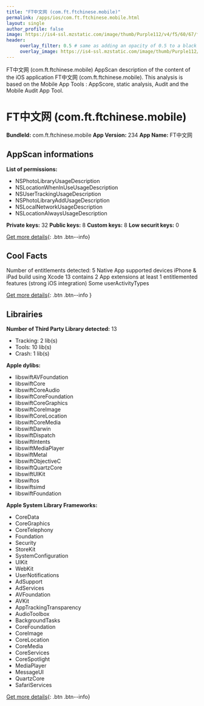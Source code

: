 ```yaml
---
title: "FT中文网 (com.ft.ftchinese.mobile)"
permalink: /apps/ios/com.ft.ftchinese.mobile.html
layout: single
author_profile: false
image: https://is4-ssl.mzstatic.com/image/thumb/Purple112/v4/f5/60/67/f5606787-fbac-099f-a6fa-8715dd2011a4/AppIcon-0-0-1x_U007emarketing-0-0-0-7-0-0-sRGB-0-0-0-GLES2_U002c0-512MB-85-220-0-0.png/512x512bb.jpg
header: 
     overlay_filter: 0.5 # same as adding an opacity of 0.5 to a black background
     overlay_image: https://is4-ssl.mzstatic.com/image/thumb/Purple112/v4/f5/60/67/f5606787-fbac-099f-a6fa-8715dd2011a4/AppIcon-0-0-1x_U007emarketing-0-0-0-7-0-0-sRGB-0-0-0-GLES2_U002c0-512MB-85-220-0-0.png/512x512bb.jpg
---
```

FT中文网 (com.ft.ftchinese.mobile) AppScan description of the content of the iOS application FT中文网 (com.ft.ftchinese.mobile). This analysis is based on the Mobile App Tools : AppScore, static analysis, Audit and the Mobile Audit App Tool.

# FT中文网 (com.ft.ftchinese.mobile)

**BundleId:** com.ft.ftchinese.mobile
**App Version:** 234
**App Name:** FT中文网


## AppScan informations 

**List of permissions:** 
- NSPhotoLibraryUsageDescription
- NSLocationWhenInUseUsageDescription
- NSUserTrackingUsageDescription
- NSPhotoLibraryAddUsageDescription
- NSLocalNetworkUsageDescription
- NSLocationAlwaysUsageDescription
  
  
**Private keys:** 32
**Public keys:** 8
**Custom keys:** 8
**Low securit keys:** 0
  
[Get more details](/pricing.html){: .btn .btn--info}

## Cool Facts

Number of entitlements detected: 5
Native App
supported devices iPhone & iPad
build using Xcode 13
contains 2 App extensions
at least 1 entitlemented features (strong iOS integration)
Some userActivityTypes
  
[Get more details](/pricing.html){: .btn .btn--info }

## Librairies 
**Number of Third Party Library detected:** 13
- Tracking: 2 lib(s)
- Tools: 10 lib(s)
- Crash: 1 lib(s)


**Apple dylibs:**
- libswiftAVFoundation
- libswiftCore
- libswiftCoreAudio
- libswiftCoreFoundation
- libswiftCoreGraphics
- libswiftCoreImage
- libswiftCoreLocation
- libswiftCoreMedia
- libswiftDarwin
- libswiftDispatch
- libswiftIntents
- libswiftMediaPlayer
- libswiftMetal
- libswiftObjectiveC
- libswiftQuartzCore
- libswiftUIKit
- libswiftos
- libswiftsimd
- libswiftFoundation


**Apple System Library Frameworks:**
- CoreData
- CoreGraphics
- CoreTelephony
- Foundation
- Security
- StoreKit
- SystemConfiguration
- UIKit
- WebKit
- UserNotifications
- AdSupport
- AdServices
- AVFoundation
- AVKit
- AppTrackingTransparency
- AudioToolbox
- BackgroundTasks
- CoreFoundation
- CoreImage
- CoreLocation
- CoreMedia
- CoreServices
- CoreSpotlight
- MediaPlayer
- MessageUI
- QuartzCore
- SafariServices


  
[Get more details](/pricing.html){: .btn .btn--info}

